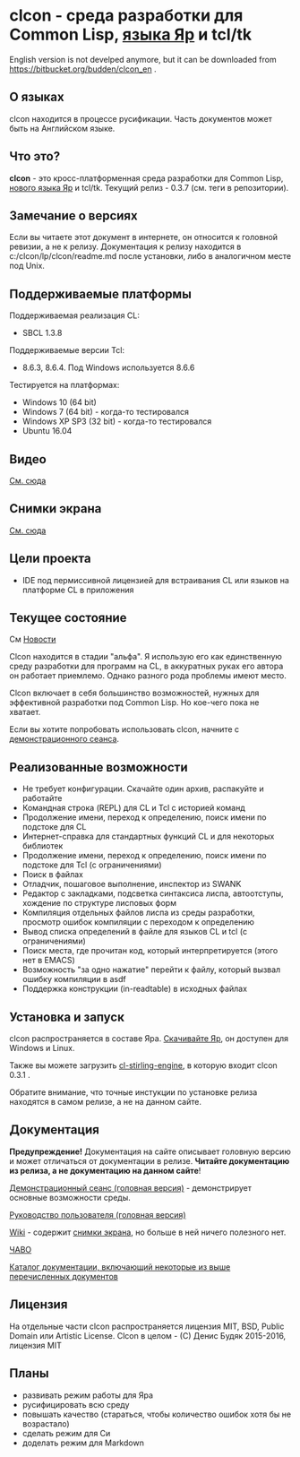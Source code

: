 # clcon - среда разработки для Common Lisp, [языка Яр](https://bitbucket.org/budden/yar) и tcl/tk

English version is not develped anymore, but it can be downloaded from https://bitbucket.org/budden/clcon_en . 

## О языках

clcon находится в процессе русификации. Часть документов может быть на Английском языке. 
﻿
## Что это? 

**clcon** - это кросс-платформенная среда разработки для Common Lisp, [нового языка Яр](https://bitbucket.org/budden/yar) и tcl/tk. Текущий релиз - 0.3.7 (см. теги в репозитории). 

## Замечание о версиях

Если вы читаете этот документ в интернете, он относится к головной ревизии, а не к релизу. 
Документация к релизу находится в c:/clcon/lp/clcon/readme.md после установки, либо в аналогичном месте под Unix. 

## Поддерживаемые платформы

Поддерживаемая реализация CL: 

- SBCL 1.3.8

Поддерживаемые версии Tcl:

- 8.6.3, 8.6.4. Под Windows используется 8.6.6

Тестируется на платформах:

- Windows 10 (64 bit) 
- Windows 7 (64 bit) - когда-то тестировался
- Windows XP SP3 (32 bit) - когда-то тестировался
- Ubuntu 16.04 

## Видео

[См. сюда](https://www.youtube.com/watch?v=nMhwvZ56jHU)

## Снимки экрана

[См. сюда](https://bitbucket.org/budden/clcon/wiki/Screenshots)

## Цели проекта

- IDE под пермиссивной лицензией для встраивания CL или языков на платформе CL в приложения

## Текущее состояние

См [Новости](doc/NEWS.md)

Clcon находится в стадии "альфа". Я использую его как единственную среду разработки для программ на CL, в аккуратных руках его автора он работает приемлемо. Однако разного рода проблемы имеют место. 

Clcon включает в себя большинство возможностей, нужных для эффективной разработки под Common Lisp. Но кое-чего пока не хватает.


Если вы хотите попробовать использовать clcon, начните с [демонстрационного сеанса](doc/demo-tour.md).

## Реализованные возможности

- Не требует конфигурации. Скачайте один архив, распакуйте и работайте
- Командная строка (REPL) для CL и Tcl с историей команд
- Продолжение имени, переход к определению, поиск имени по подстоке для CL
- Интернет-справка для стандартных функций CL и для некоторых библиотек
- Продолжение имени, переход к определению, поиск имени по подстоке для Tcl (с ограничениями)
- Поиск в файлах
- Отладчик, пошаговое выполнение, инспектор из SWANK 
- Редактор с закладками, подсветка синтаксиса лиспа, автоотступы, хождение по структуре лисповых форм
- Компиляция отдельных файлов лиспа из среды разработки, просмотр ошибок компиляции с переходом к определению
- Вывод списка определений в файле для языков CL и tcl (с ограничениями)
- Поиск места, где прочитан код, который интерпретируется (этого нет в EMACS)
- Возможность "за одно нажатие" перейти к файлу, который вызвал ошибку компиляции в asdf
- Поддержка конструкции (in-readtable) в исходных файлах

## Установка и запуск

clcon распространяется в составе Яра. [Скачивайте Яр](https://bitbucket.org/budden/yar), он доступен для Windows и Linux. 

Также вы можете загрузить 
[cl-stirling-engine](https://bitbucket.org/budden/cl-stirling-engine/downloads/cl-stirling-engine-at-clcon-0.3.1.zip), в которую входит clcon 0.3.1 . 

Обратите внимание, что точные инстукции по установке релиза находятся в самом релизе, а не на данном сайте.

## Документация

**Предупреждение!** Документация на сайте описывает головную версию и может отличаться от документации в релизе. 
**Читайте документацию из релиза, а не документацию на данном сайте**!

[Демонстрационный сеанс (головная версия)](doc/demo-tour.md) - демонстрирует основные возможности среды.

[Руководство пользователя (головная версия)](doc/user-manual.md) 

[Wiki](https://bitbucket.org/budden/clcon/wiki/) - содержит [снимки экрана](https://bitbucket.org/budden/clcon/wiki/Screenshots), но больше в ней ничего полезного нет.  

[ЧАВО](https://bitbucket.org/budden/clcon/src/default/doc/FAQ.md)

[Каталог документации, включающий некоторые из выше перечисленных документов](https://bitbucket.org/budden/clcon/src/default/doc/)

## Лицензия

На отдельные части clcon распространяется лицензия MIT, BSD, Public Domain или Artistic License. Clcon в целом - (С) Денис Будяк 2015-2016, лицензия MIT

## Планы

- развивать режим работы для Яра
- русифицировать всю среду
- повышать качество (стараться, чтобы количество ошибок хотя бы не возрастало)
- сделать режим для Си
- доделать режим для Markdown 
